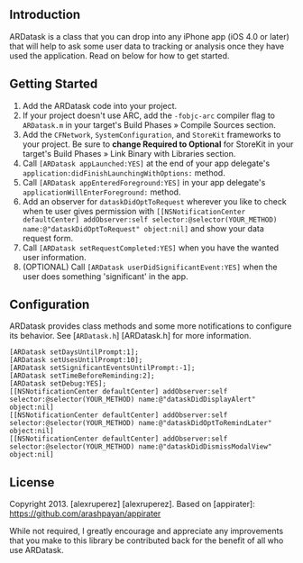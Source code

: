 Introduction
------------
ARDatask is a class that you can drop into any iPhone app (iOS 4.0 or later) that will help to ask some user data to tracking or analysis once they have used the application.
Read on below for how to get started.


Getting Started
---------------
1. Add the ARDatask code into your project.
2. If your project doesn't use ARC, add the `-fobjc-arc` compiler flag to `ARDatask.m` in your target's Build Phases » Compile Sources section.
3. Add the `CFNetwork`, `SystemConfiguration`, and `StoreKit` frameworks to your project. Be sure to **change Required to Optional** for StoreKit in your target's Build Phases » Link Binary with Libraries section.
4. Call `[ARDatask appLaunched:YES]` at the end of your app delegate's `application:didFinishLaunchingWithOptions:` method.
5. Call `[ARDatask appEnteredForeground:YES]` in your app delegate's `applicationWillEnterForeground:` method.
6. Add an observer for `dataskDidOptToRequest` wherever you like to check when te user gives permission with `[[NSNotificationCenter defaultCenter] addObserver:self selector:@selector(YOUR_METHOD) name:@"dataskDidOptToRequest" object:nil]` and show your data request form.
7. Call `[ARDatask setRequestCompleted:YES]` when you have the wanted user information.
6. (OPTIONAL) Call `[ARDatask userDidSignificantEvent:YES]` when the user does something 'significant' in the app.

Configuration
-------------

ARDatask provides class methods and some more notifications to configure its behavior. See [`ARDatask.h`] [ARDatask.h] for more information.

```objc
[ARDatask setDaysUntilPrompt:1];
[ARDatask setUsesUntilPrompt:10];
[ARDatask setSignificantEventsUntilPrompt:-1];
[ARDatask setTimeBeforeReminding:2];
[ARDatask setDebug:YES];
[[NSNotificationCenter defaultCenter] addObserver:self selector:@selector(YOUR_METHOD) name:@"dataskDidDisplayAlert" object:nil]
[[NSNotificationCenter defaultCenter] addObserver:self selector:@selector(YOUR_METHOD) name:@"dataskDidOptToRemindLater" object:nil]
[[NSNotificationCenter defaultCenter] addObserver:self selector:@selector(YOUR_METHOD) name:@"dataskDidDismissModalView" object:nil]
```

License
-------
Copyright 2013. [alexruperez] [alexruperez].
Based on [appirater]: https://github.com/arashpayan/appirater

While not required, I greatly encourage and appreciate any improvements that you make
to this library be contributed back for the benefit of all who use ARDatask.

